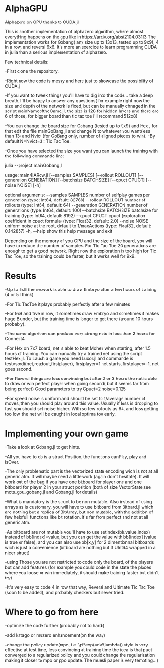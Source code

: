 # AlphaGPU
Alphazero on GPU thanks to CUDA.jl

This is another implementation of alphazero algorithm, where almost everything happens on the gpu like in https://arxiv.org/abs/2104.03113
The implementation works for Gobang( any size up to 13x13, tested up to 9x9), 4 in a row, and reversi 6x6. It's more an exercice to learn programming CUDA in julia than a serious implementation of alphazero.

Few technical details:

-First clone the repository.

-Right now the code is messy and here just to showcase the possibility of CUDA.jl

-If you want to tweek things you'll have to dig into the code... take a deep breath, I'll be happy to answer any questions( for example right now the size and depth of the network is fixed, but can be manually chnaged in the script mainNameoftheGame.jl, the size is 128 for hidden layers and there are 6 of those, for bigger board than tic tac toe i'll recommand 512x8)

-You can change the board size for Gobang (tested up to 9x9) and Hex , for that edit the file mainGoBang.jl and change N to whatever you want(less than 13) and Nvict (for GoBang only, number of aligned pieces to win).
-By default N=Nvict=3 : Tic Tac Toe.

-Once you have selected the size you want you can launch the training with the following commande line:

julia --project mainGobang.jl

usage: main4IARow.jl [--samples SAMPLES] [--rollout ROLLOUT]
                     [--generation GENERATION] [--batchsize BATCHSIZE]
                     [--cpuct CPUCT] [--noise NOISE] [-h]

optional arguments:
  --samples SAMPLES     number of selfplay games per generation (type:
                        Int64, default: 32768)
  --rollout ROLLOUT     number of rollouts (type: Int64, default: 64)
  --generation GENERATION
                        number of generations (type: Int64, default:
                        100)
  --batchsize BATCHSIZE
                        batchsize for training (type: Int64, default:
                        8192)
  --cpuct CPUCT         cpuct (exploration coefficient in cpuct
                        formula) (type: Float32, default: 2.0)
  --noise NOISE         uniform noise at the root, default to
                        1/maxActions (type: Float32, default:
                        0.142857)
  -h, --help            show this help message and exit
  
Depending on the memory of you GPU and the size of the board, you will have to reduce the number of samples. For Tic Tac Toe 20 generations are enough to get a good network. Right now the exploration is too high for Tic Tac Toe, so the training could be faster, but it works well for 9x9.

# Results
-Up to 8x8 the network is able to draw Embryo after a few hours of training (4 or 5 I think)

-For Tic TacToe it plays probably perfectly after a few minutes 

-For 9x9 and five in row, it sometimes draw Embryo and sometimes it makes huge Blunder, but the training time is longer to get there (around 10 hours probably).

-The same algorithm can produce very strong nets in less than 2 hours for Connect4

-For Hex on 7x7 board, net is able to beat Mohex when starting, after 1.5 hours of training. You can manually try a trained net using the script testHex.jl. 
To Lauch a game you need Luxor.jl and commande is testvsordi(net,readout,firstplayer), firstplayer=1 net starts, firstplayer=-1, net goes second.

-For Reversi things are less convincing but after 2 or 3 hours the net is able to draw or win perfect player when going second( but it seems far from being perfect)
Good parameters to try Cpuct=2 noise=0.125

-For speed noise is uniform and should be set to 1/average number of moves, then you should play around this value. Usually if loss is dropping to fast you should set noise higher. With so few rollouts as 64, and loss getting too low, the net will be caught in local optima too early.

# Implementing your own game
-Take a look at Gobang.jl to get hints.

-All you have to do is a struct Position, the functions canPlay, play and isOver.

-The only problematic part is the vectorized state encoding wich is not at all generic atm. It will maybe need a little work (again don't hesitate). It will work out of the bag if you have one bitboard for player one and one bitboard for player 2 in your struct position (both of size VectorState see mcts_gpu_gobang.jl and Gobang.jl for details)

-What is mandatory is the struct to be non mutable. Also instead of using arrays as is customary, you will have to use bitboard from Bitbard.jl which are nothing but a replica of BitArray, but non mutable, with the addition of few helpfull functions like bit rotation. It's far from perfect and not at all generic atm.

-As bitboard are not mutable you'll have to use setindex(bb,value,index) instead of bb[index]=value, but you can get the value with bb[index] (value is true or false), and you can also use bb[x,y] for 2 dimentionnal bitboards wich is just a convenience (bitboard are nothing but 3 UInt64 wrapped in a nicer struct)

-using Those you are not restricted to code only the board, of the players but can add features (for example you could code in the state the places where you loose or win immediately, it should make training faster but didn't try)

-It's very easy to code 4 in row that way, Reversi and Ultimate Tic Tac Toe (soon to be added), and probably checkers but never tried.

# Where to go from here
-optimize the code further (probably not to hard:)

-add katago or muzero enhancement(on the way)

-change the policy update(mpo, i.e. \pi*exp(adv/\lambda)) style is very effective at test time, less convincing at training time the idea is that puct converged to a regularized policy and you could change the regularization making it closer to mpo or ppo update. The muesli paper is very tempting...)
